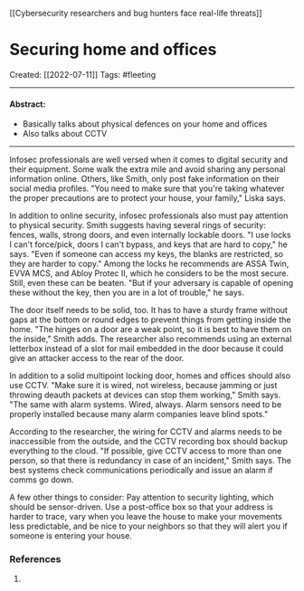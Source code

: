 [[Cybersecurity researchers and bug hunters face real-life threats]]

# Securing home and offices
Created:  [[2022-07-11]]
Tags: #fleeting 

---
#### Abstract:
- Basically talks about physical defences on your home and offices
- Also talks about CCTV
---
Infosec professionals are well versed when it comes to digital security and their equipment. Some walk the extra mile and avoid sharing any personal information online. Others, like Smith, only post fake information on their social media profiles. "You need to make sure that you're taking whatever the proper precautions are to protect your house, your family," Liska says.

In addition to online security, infosec professionals also must pay attention to physical security. Smith suggests having several rings of security: fences, walls, strong doors, and even internally lockable doors. "I use locks I can't force/pick, doors I can't bypass, and keys that are hard to copy," he says. "Even if someone can access my keys, the blanks are restricted, so they are harder to copy." Among the locks he recommends are ASSA Twin, EVVA MCS, and Abloy Protec II, which he considers to be the most secure. Still, even these can be beaten. "But if your adversary is capable of opening these without the key, then you are in a lot of trouble," he says.

The door itself needs to be solid, too. It has to have a sturdy frame without gaps at the bottom or round edges to prevent things from getting inside the home. "The hinges on a door are a weak point, so it is best to have them on the inside," Smith adds. The researcher also recommends using an external letterbox instead of a slot for mail embedded in the door because it could give an attacker access to the rear of the door.

In addition to a solid multipoint locking door, homes and offices should also use CCTV. "Make sure it is wired, not wireless, because jamming or just throwing deauth packets at devices can stop them working," Smith says. "The same with alarm systems. Wired, always. Alarm sensors need to be properly installed because many alarm companies leave blind spots."

According to the researcher, the wiring for CCTV and alarms needs to be inaccessible from the outside, and the CCTV recording box should backup everything to the cloud. "If possible, give CCTV access to more than one person, so that there is redundancy in case of an incident," Smith says. The best systems check communications periodically and issue an alarm if comms go down.

A few other things to consider: Pay attention to security lighting, which should be sensor-driven. Use a post-office box so that your address is harder to trace, vary when you leave the house to make your movements less predictable, and be nice to your neighbors so that they will alert you if someone is entering your house.












### References
1. 
